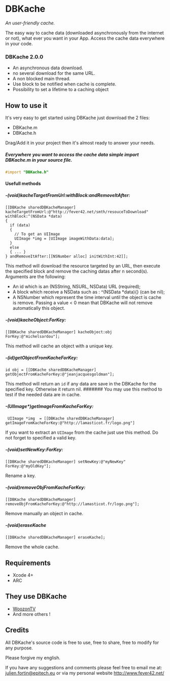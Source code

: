 # DBKache
*An user-friendly cache.*

The easy way to cache data (downloaded asynchronously from the internet or not), what ever you want in your App. Access the cache data everywhere in your code.

### DBKache 2.0.0
 * An asynchronous data download. 
 * no several download for the same URL.
 * A non blocked main thread.
 * Use block to be notified when cache is complete.
 * Possibility to set a lifetime to a caching object

## How to use it

It's very easy to get started using DBKache just download the 2 files:
 * DBKache.m
 * DBKache.h

Drag/Add it in your project then it's almost ready to answer your needs.

##### Everywhere you want to access the cache data simple import DBKache.m in your source file.

```objective-c
#import "DBKache.h"
```

#### Usefull methods

##### -(void)kacheTargetFromUrl:withBlock:andRemoveItAfter:

```ojbective-c
[[DBKache sharedDBKacheManager] kacheTargetFromUrl:@"http://fever42.net/smth/resouceToDownload" withBlock:^(NSData *data)
{
  if (data)
  {
    // To get an UIImage
    UIImage *img = [UIImage imageWithData:data];
  }
  else
  { ... }
} andRemoveItAfter:[[NSNumber alloc] initWithInt:42]];
```
This method will download the resource targeted by an URL, then execute the specified block and remove the caching datas after n second(s).
Arguments are the following:
 * An id which is an (NSString, NSURL, NSData) URL (required);
 * A block which receive a NSData such as : ^(NSData *data){} (can be nil);
 * A NSNumber which represent the time interval until the object is cache is remove. Passing a value < 0 mean that DBKache will not remove automatically this object.

##### -(void)kacheObject:ForKey:

```ojbective-c
[[DBKache sharedDBKacheManager] kacheObject:obj ForKey:@"michelsardou"];
```
This method will cache an object with a unique key.


##### -(id)getObjectFromKacheForKey:

```ojbective-c
id obj = [[DBKache sharedDBKacheManager] getObjectFromKacheForKey:@"jeanjacquesgoldman"];
```

This method will return an `id` if any data are save in the DBKache for the specified key. Otherwise it return nil.
####### You may use this method to test if the needed data are in cache.


##### -(UIImage*)getImageFromKacheForKey:

```ojbective-c
 UIImage *img  = [[DBKache sharedDBKacheManager] getImageFromKacheForKey:@"http://lamasticot.fr/logo.png"]
```
If you want to extract an `UIImage` from the cache just use this method. Do not forget to specified a valid key.


##### -(void)setNewKey:ForKey:

```ojbective-c
[[DBKache sharedDBKacheManager] setNewKey:@"myNewKey" ForKey:@"myOldKey"];
```
Rename a key.


##### -(void)removeObjFromKacheForKey:

```ojbective-c
[[DBKache sharedDBKacheManager] removeObjFromKacheForKey:@"http://lamasticot.fr/logo.png"];
```
Remove manually an object in cache.


##### -(void)eraseKache

```ojbective-c
[[DBKache sharedDBKacheManager] eraseKache];
```
Remove the whole cache.


## Requirements

 * Xcode 4+
 * ARC

## They use DBKache

* [WoozonTV](https://itunes.apple.com/fr/app/woozontv/id569099995?mt=8&ign-mpt=uo%3D4)
* And more others !

## Credits

All DBKache's source code is free to use, free to share, free to modify for any purpose.


Please forgive my english.

If you have any suggestions and comments please feel free to email me at: julien.fortin@epitech.eu or via my personal website http://www.fever42.net/